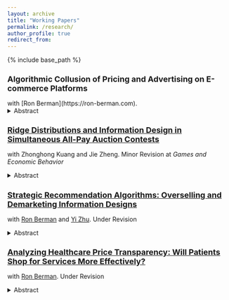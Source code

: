 ```yaml
---
layout: archive
title: "Working Papers"
permalink: /research/
author_profile: true
redirect_from:
---
```


{% include base_path %}
<h2 style="font-size: 18px;">
    Algorithmic Collusion of Pricing and Advertising on E-commerce Platforms
</h2>
with [Ron Berman](https://ron-berman.com). 

<details>
  <summary>Abstract</summary>
  <p style="font-size: smaller; margin-left: 40px;">
    <i>
      Firms have been adopting learning algorithms to drive automatic decision making such as setting product prices and setting bids in online ad auctions. One concern that arises when firms compete using such algorithms is that of tacit collusion—the algorithms learn to settle on higher than competitive prices which increase firm profits, but hurt consumers. We investigate the impact of such learning algorithms to determine if they are always harmful to consumers, but in a setting with two-dimensional decisions, because many firms need to decide on pricing and bidding together.  Our analysis uses a multi-agent reinforcement learning simulation of the Q-learning algorithm that is compared to analytical results from a game theoretical model. Our main findings are that algorithms can facilitate outcomes that are beneficial for both consumers, sellers, and even the platform when consumers have heterogeneous search costs. The intuition is that algorithms learn to coordinate on lower bids, which lowers advertising costs, leading to lower prices for consumers and enlarging the demand on the platform. We also analyze a large-scale product dataset from Amazon.com and find robust evidence of substantial consumer search costs, suggesting that the beneficial outcomes of algorithmic pricing can hold for most, if not all product markets we analyze. We show that even if the platform responds strategically by adjusting the ad auction reserve price or the sales commission rate, the beneficial outcomes for both sellers and consumers are likely to persist.
    </i>
  </p>
</details>


<h2 style="font-size: 18px;">
  <a href="https://papers.ssrn.com/sol3/papers.cfm?abstract_id=4509403">
    Ridge Distributions and Information Design in Simultaneous All-Pay Auction Contests
  </a>
</h2>

with Zhonghong Kuang and Jie Zheng. Minor Revision at <i>Games and Economic Behavior</i>

<details>
  <summary>Abstract</summary>
  <p style="font-size: smaller; margin-left: 40px;">
    <i>
      Two informed contestants compete in a contest, and the organizer ex-ante designs a public anonymous disclosure policy to maximize contestants’ total effort. We fully characterize ridge distributions, under which the organizer achieves the first best outcome in equilibrium: the allocation is efficient, and the entire surplus goes to the organizer. When the prior is more positively correlated than ridge distributions, the first-best outcome is achievable by the signal that solely generates ridge distributions as posteriors.
    </i>
  </p>
</details>




<!-- Extra line break for spacing -->


<h2 style="font-size: 18px;">
  <a href="https://papers.ssrn.com/sol3/papers.cfm?abstract_id=4301489">
    Strategic Recommendation Algorithms: Overselling and Demarketing Information Designs
  </a>
</h2>

with [Ron Berman](https://ron-berman.com) and [Yi Zhu](https://carlsonschool.umn.edu/faculty/yi-zhu). Under Revision

<details>
  <summary>Abstract</summary>
  <p style="font-size: smaller; margin-left: 40px;">
    <i>
      We analyze recommendation algorithms that firms can engineer to strategically provide information to consumers about products with uncertain matches. Monopolists who cannot alter prices can design recommendation algorithms to oversell the product instead of algorithmically recommending perfectly matching products. However, when prices are endogenous or when competition is rampant, firms opt to lower their persuasive claims and instead choose to fully reveal the product’s match (i.e., maximize recall and precision). As competition strengthens, the algorithms will shift to demarket their products in order to soften competition. When a platform designs a recommendation algorithm for products sold by third party sellers we find that overselling is not an equilibrium strategy of the platform, but demarketing might be. Overselling entails designing an algorithm that recommends badly fitting products to consumers, which would lower the consumers’ ex-ante willingness to pay, and thus increase competition among the sellers and lower the platform’s profit. Demarketing, in contrast, softens the competition among sellers from the information perspective, which can be lucrative for the platform.
    </i>
  </p>
</details>

<!-- Extra line break for spacing -->


<h2 style="font-size: 18px;">
  <a href="https://papers.ssrn.com/sol3/papers.cfm?abstract_id=4620347">
    Analyzing Healthcare Price Transparency: Will Patients Shop for Services More Effectively?
  </a>
</h2>

with [Ron Berman](https://ron-berman.com). Under Revision

<details>
  <summary>Abstract</summary>
  <p style="font-size: smaller; margin-left: 40px;">
    <i>
      Recently, the US mandated healthcare price transparency to facilitate easier comparison of healthcare prices. However, the potential effectiveness of this policy is an open question. We use a large-scale health insurance claims dataset to estimate the potential maximum savings from price transparency. We focus on short-term, demand-side estimates, where patients can shop around and switch to cheaper providers. We analyze the set "shoppable" services whose price information must be reported online. Initially, our data points to a large potential for savings due to a large degree of price dispersion. However, when viewed from the consumer shopping perspective, even the most optimistic estimates of potential savings become limited. The reasons are that the location and insurance network of the patient, the structure of healthcare insurance payments, and the information made available by the transparency rule lower patients’ incentive to save. We find that the best-case scenario for patients’ out-of-pocket savings from price - shopping is 3% of the total cost on average. Our analysis suggests that the existing estimates in the literature might be overestimated, as they overlook the consumer shopping perspective. Hence, patients’ potential savings and the demand-side impact of the transparency rule might not be as impactful as initially hoped for.
    </i>
  </p>
</details>




